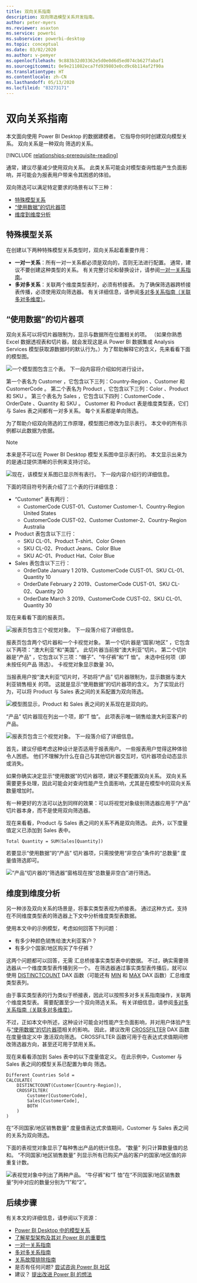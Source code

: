 ```yaml
---
title: 双向关系指南
description: 双向筛选模型关系开发指南。
author: peter-myers
ms.reviewer: asaxton
ms.service: powerbi
ms.subservice: powerbi-desktop
ms.topic: conceptual
ms.date: 03/02/2020
ms.author: v-pemyer
ms.openlocfilehash: 9c883b32d03362e5d0e0d6d5ed074cb627fabaf1
ms.sourcegitcommit: 0e9e211082eca7fd939803e0cd9c6b114af2f90a
ms.translationtype: HT
ms.contentlocale: zh-CN
ms.lasthandoff: 05/13/2020
ms.locfileid: "83273171"
---
```

# <a name="bi-directional-relationship-guidance"></a>双向关系指南

本文面向使用 Power BI Desktop 的数据建模者。 它指导你何时创建双向模型关系。 双向关系是一种双向  筛选的关系。

[!INCLUDE [relationships-prerequisite-reading](includes/relationships-prerequisite-reading.md)]

通常，建议尽量减少使用双向关系。 此类关系可能会对模型查询性能产生负面影响，并可能会为报表用户带来令其困惑的体验。

双向筛选可以满足特定要求的场景有以下三种：

- [特殊模型关系](#special-model-relationships)
- [“使用数据”的切片器项](#slicer-items-with-data)
- [维度到维度分析](#dimension-to-dimension-analysis)

## <a name="special-model-relationships"></a>特殊模型关系

在创建以下两种特殊模型关系类型时，双向关系起着重要作用：

- **一对一关系**：所有一对一关系都必须是双向的，否则无法进行配置。 通常，建议不要创建这种类型的关系。 有关完整讨论和替换设计，请参阅[一对一关系指南](relationships-one-to-one.md)。
- **多对多关系**：关联两个维度类型表时，必须有桥接表。 为了确保筛选器跨桥接表传播，必须使用双向筛选器。 有关详细信息，请参阅[多对多关系指南（关联多对多维度）](relationships-many-to-many.md#relate-many-to-many-dimensions)。

## <a name="slicer-items-with-data"></a>“使用数据”的切片器项

双向关系可以将切片器限制为，显示与数据所在位置相关的项。 （如果你熟悉 Excel 数据透视表和切片器，就会发现这是从 Power BI 数据集或 Analysis Services 模型获取源数据时的默认行为。）为了帮助解释它的含义，先来看看下面的模型图。

![一个模型图包含三个表。 下一段内容将介绍如何进行设计。](media/relationships-bidirectional-filtering/sales-model-diagram.png)

第一个表名为 Customer  ，它包含以下三列：Country-Region  、Customer  和 CustomerCode  。 第二个表名为 Product  ，它包含以下三列：Color  、Product  和 SKU  。 第三个表名为 Sales  ，它包含以下四列：CustomerCode  、OrderDate  、Quantity  和 SKU  。 Customer  和 Product  表是维度类型表，它们与 Sales  表之间都有一对多关系。 每个关系都是单向筛选。

为了帮助介绍双向筛选的工作原理，模型图已修改为显示表行。 本文中的所有示例都以此数据为依据。

> [!NOTE]
> 本来是不可以在 Power BI Desktop 模型关系图中显示表行的。 本文显示出来为的是通过提供清晰的示例来支持讨论。

![现在，该模型关系图已显示所有表行。 下一段内容介绍行的详细信息。](media/relationships-bidirectional-filtering/sales-model-diagram-rows.png)

下面的项目符号列表介绍了三个表的行详细信息：

- “Customer”  表有两行：
  - CustomerCode  CUST-01、Customer  Customer-1、Country-Region  United States
  - CustomerCode  CUST-02、Customer  Customer-2、Country-Region  Australia
- Product  表包含以下三行：
  - SKU  CL-01、Product  T-shirt、Color  Green
  - SKU  CL-02、Product  Jeans、Color  Blue
  - SKU  AC-01、Product  Hat、Color  Blue
- Sales  表包含以下三行：
  - OrderDate  January 1 2019、CustomerCode  CUST-01、SKU  CL-01、Quantity  10
  - OrderDate  February 2 2019、CustomerCode  CUST-01、SKU  CL-02、Quantity  20
  - OrderDate  March 3 2019、CustomerCode  CUST-02、SKU  CL-01、Quantity  30

现在来看看下面的报表页。

![报表页包含三个视觉对象。 下一段落介绍了详细信息。](media/relationships-bidirectional-filtering/sales-report-no-bi-directional-filter.png)

报表页包含两个切片器和一个卡视觉对象。 第一个切片器是“国家/地区”  ，它包含以下两项：“澳大利亚”和“美国”。 此切片器当前按“澳大利亚”切片。 第二个切片器是“产品”  ，它包含以下三项：“帽子”、“牛仔裤”和“T 恤”。 未选中任何项（即未按任何产品  筛选）。 卡视觉对象显示数量 30。

当报表用户按“澳大利亚”切片时，不妨将“产品”  切片器限制为，显示数据与澳大利亚销售相关  的项。 这就是显示“使用数据”的切片器项的含义。 为了实现此行为，可以将 Product  与 Sales  表之间的关系配置为双向筛选。

![模型图显示，Product 和 Sales 表之间的关系现在是双向的。](media/relationships-bidirectional-filtering/sales-model-diagram-rows-bi-directional-filter.png)

“产品”  切片器现在列出一个项，即“T 恤”。 此项表示唯一销售给澳大利亚客户的产品。

![报表页包含三个视觉对象。 下一段落介绍了详细信息。](media/relationships-bidirectional-filtering/sales-report-bi-directional-filter.png)

首先，建议仔细考虑这种设计是否适用于报表用户。 一些报表用户觉得这种体验令人困惑。 他们不理解为什么在自己与其他切片器交互时，切片器项会动态显示或消失。

如果你确实决定显示“使用数据”的切片器项，建议不要配置双向关系。 双向关系需要更多处理，因此可能会对查询性能产生负面影响，尤其是在模型中的双向关系数量增加时。

有一种更好的方法可以达到同样的效果：可以将视觉对象级别筛选器应用于“产品”  切片器本身，而不是使用双向筛选器。

现在来看看，Product  与 Sales  表之间的关系不再是双向筛选。 此外，以下度量值定义已添加到 Sales  表中。

```dax
Total Quantity = SUM(Sales[Quantity])
```

若要显示“使用数据”的“产品”  切片器项，只需按使用“非空白”条件的“总数量”  度量值筛选即可。

![“产品”切片器的“筛选器”窗格现在按“总数量非空白”进行筛选。](media/relationships-bidirectional-filtering/filter-product-slicer-measure-is-not-blank.png)

## <a name="dimension-to-dimension-analysis"></a>维度到维度分析

另一种涉及双向关系的场景是，将事实类型表视为桥接表。 通过这种方式，支持在不同维度类型表的筛选器上下文中分析维度类型表数据。

使用本文中的示例模型，考虑如何回答下列问题：

- 有多少种颜色销售给澳大利亚客户？
- 有多少个国家/地区购买了牛仔裤？

这两个问题都可以回答，无需  汇总桥接事实类型表中的数据。 不过，确实需要筛选器从一个维度类型表传播到另一个。 在筛选器通过事实类型表传播后，就可以使用 [DISTINCTCOUNT](/dax/distinctcount-function-dax) DAX 函数（可能还有 [MIN](/dax/min-function-dax) 和 [MAX](/dax/max-function-dax) DAX 函数）汇总维度类型表列。

由于事实类型表的行为类似于桥接表，因此可以按照多对多关系指南操作，关联两个维度类型表。 需要配置至少一个双向筛选关系。 有关详细信息，请参阅[多对多关系指南（关联多对多维度）](relationships-many-to-many.md#relate-many-to-many-dimensions)。

不过，正如本文中所述，这种设计可能会对性能产生负面影响，并对用户体验产生与[“使用数据”的切片器项](#slicer-items-with-data)相关的影响。 因此，建议改用 [CROSSFILTER](/dax/crossfilter-function) DAX 函数在度量值定义中  激活双向筛选。 CROSSFILTER 函数可用于在表达式求值期间修改筛选器方向，甚至还可用于禁用关系。

现在来看看添加到 Sales  表中的以下度量值定义。 在此示例中，Customer  与 Sales  表之间的模型关系已配置为单向  筛选。

```dax
Different Countries Sold =
CALCULATE(
    DISTINCTCOUNT(Customer[Country-Region]),
    CROSSFILTER(
        Customer[CustomerCode],
        Sales[CustomerCode],
        BOTH
    )
)
```

在“不同国家/地区销售数量”  度量值表达式求值期间，Customer  与 Sales  表之间的关系为双向筛选。

下面的表视觉对象显示了每种售出产品的统计信息。 “数量”  列只计算数量值的总和。 “不同国家/地区销售数量”  列显示所有已购买产品的客户的国家/地区值的非重复计数。

![表视觉对象中列出了两种产品。 “牛仔裤”和“T 恤”在“不同国家/地区销售数量”列中对应的数量分别为“1”和“2”。](media/relationships-bidirectional-filtering/country-sales-crossfilter-function.png)

## <a name="next-steps"></a>后续步骤

有关本文的详细信息，请参阅以下资源：

- [Power BI Desktop 中的模型关系](../transform-model/desktop-relationships-understand.md)
- [了解星型架构及其对 Power BI 的重要性](star-schema.md)
- [一对一关系指南](relationships-one-to-one.md)
- [多对多关系指南](relationships-many-to-many.md)
- [关系故障排除指南](relationships-troubleshoot.md)
- 是否有任何问题? [尝试咨询 Power BI 社区](https://community.powerbi.com/)
- 建议？ [提出改进 Power BI 的想法](https://ideas.powerbi.com/)


